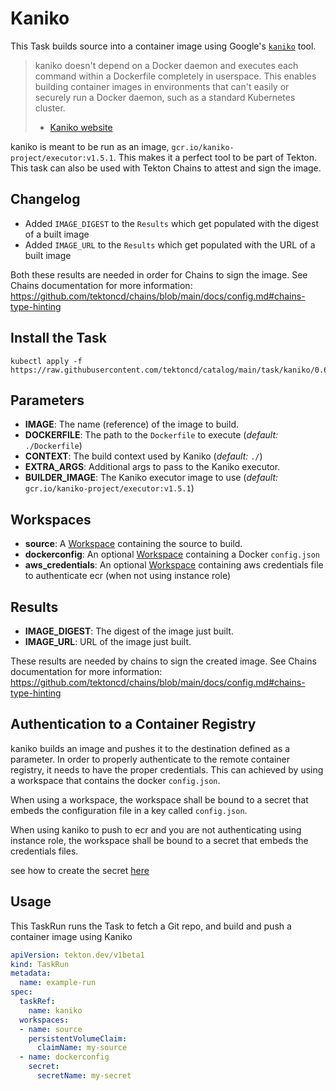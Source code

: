 # Kaniko

This Task builds source into a container image using Google's
[`kaniko`](https://github.com/GoogleCloudPlatform/kaniko) tool.

>kaniko doesn't depend on a Docker daemon and executes each command within a
>Dockerfile completely in userspace.  This enables building container images in
>environments that can't easily or securely run a Docker daemon, such as a
>standard Kubernetes cluster.
> - [Kaniko website](https://github.com/GoogleCloudPlatform/kaniko)

kaniko is meant to be run as an image, `gcr.io/kaniko-project/executor:v1.5.1`. This
makes it a perfect tool to be part of Tekton. This task can also be used with Tekton Chains to
attest and sign the image.

## Changelog

- Added `IMAGE_DIGEST` to the `Results` which get populated with the digest of a built image
- Added `IMAGE_URL` to the `Results` which get populated with the URL of a built image

Both these results are needed in order for Chains to sign the image. See Chains documentation for more information: https://github.com/tektoncd/chains/blob/main/docs/config.md#chains-type-hinting

## Install the Task

```
kubectl apply -f https://raw.githubusercontent.com/tektoncd/catalog/main/task/kaniko/0.6/kaniko.yaml
```

## Parameters

* **IMAGE**: The name (reference) of the image to build.
* **DOCKERFILE**: The path to the `Dockerfile` to execute (_default:_ `./Dockerfile`)
* **CONTEXT**: The build context used by Kaniko (_default:_ `./`)
* **EXTRA_ARGS**: Additional args to pass to the Kaniko executor.
* **BUILDER_IMAGE**: The Kaniko executor image to use (_default:_ `gcr.io/kaniko-project/executor:v1.5.1`)

## Workspaces

* **source**: A [Workspace](https://github.com/tektoncd/pipeline/blob/master/docs/workspaces.md) containing the source to build.
* **dockerconfig**: An optional [Workspace](https://github.com/tektoncd/pipeline/blob/master/docs/workspaces.md) containing a Docker `config.json`
* **aws_credentials**: An optional [Workspace](https://github.com/tektoncd/pipeline/blob/master/docs/workspaces.md) containing aws credentials file to authenticate ecr (when not using instance role)

## Results

* **IMAGE_DIGEST**: The digest of the image just built.
* **IMAGE_URL**: URL of the image just built.

These results are needed by chains to sign the created image. See Chains documentation for more information: https://github.com/tektoncd/chains/blob/main/docs/config.md#chains-type-hinting

## Authentication to a Container Registry

kaniko builds an image and pushes it to the destination defined as a parameter.
In order to properly authenticate to the remote container registry, it needs to
have the proper credentials. This can achieved by using a workspace that contains
the docker `config.json`.

When using a workspace, the workspace shall be bound to a secret that embeds the
configuration file in a key called `config.json`.

When using kaniko to push to ecr and you are not authenticating using instance role, the workspace shall be bound to a secret that embeds the credentials files.

see how to create the secret [here](https://github.com/GoogleContainerTools/kaniko#pushing-to-amazon-ecr) 

## Usage

This TaskRun runs the Task to fetch a Git repo, and build and push a container
image using Kaniko

```yaml
apiVersion: tekton.dev/v1beta1
kind: TaskRun
metadata:
  name: example-run
spec:
  taskRef:
    name: kaniko
  workspaces:
  - name: source
    persistentVolumeClaim:
      claimName: my-source
  - name: dockerconfig
    secret:
      secretName: my-secret
```
